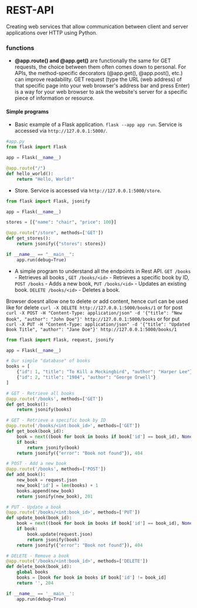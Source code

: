 # REST-API 

Creating web services that allow communication between client and server applications over HTTP using Python.

### functions
* **@app.route() and @app.get()** are functionally the same for GET requests, the choice between them often comes down to personal. For APIs, the method-specific decorators (@app.get(), @app.post(), etc.) can improve readability. GET request (type the URL (web address) of that specific page into your web browser's address bar and press Enter) is a way for your web browser to ask the website's server for a specific piece of information or resource.



#### Simple programs
* Basic example of a Flask application. `flask --app app run`. Service is accessed via `http://127.0.0.1:5000/`.
```python
#app.py
from flask import Flask

app = Flask(__name__)

@app.route("/")
def hello_world():
    return "Hello, World!"
```
* Store. Service is accessed via `http://127.0.0.1:5000/store`. 
```python
from flask import Flask, jsonify

app = Flask(__name__)

stores = [{"name": "chair", "price": 100}]

@app.route("/store", methods=['GET'])
def get_stores():
    return jsonify({"stores": stores})

if __name__ == "__main__":
    app.run(debug=True)
``` 
* A simple program to understand all the endpoints in Rest API. `GET /books` - Retrieves all books , `GET /books/<id>` - Retrieves a specific book by ID, `POST /books` - Adds a new book, `PUT /books/<id>` - Updates an existing book. `DELETE /books/<id>` - Deletes a book.

Browser doesnt allow one to delete or add content, hence curl can be used like for delete `curl -X DELETE http://127.0.0.1:5000/books/1` or for post `curl -X POST -H "Content-Type: application/json" -d '{"title": "New Book", "author": "John Doe"}' http://127.0.0.1:5000/books` or for put `curl -X PUT -H "Content-Type: application/json" -d '{"title": "Updated Book Title", "author": "Jane Doe"}' http://127.0.0.1:5000/books/1`
```python
from flask import Flask, request, jsonify

app = Flask(__name__)

# Our simple "database" of books
books = [
    {"id": 1, "title": "To Kill a Mockingbird", "author": "Harper Lee"},
    {"id": 2, "title": "1984", "author": "George Orwell"}
]

# GET - Retrieve all books
@app.route('/books', methods=['GET'])
def get_books():
    return jsonify(books)

# GET - Retrieve a specific book by ID
@app.route('/books/<int:book_id>', methods=['GET'])
def get_book(book_id):
    book = next((book for book in books if book['id'] == book_id), None)
    if book:
        return jsonify(book)
    return jsonify({"error": "Book not found"}), 404

# POST - Add a new book
@app.route('/books', methods=['POST'])
def add_book():
    new_book = request.json
    new_book['id'] = len(books) + 1
    books.append(new_book)
    return jsonify(new_book), 201

# PUT - Update a book
@app.route('/books/<int:book_id>', methods=['PUT'])
def update_book(book_id):
    book = next((book for book in books if book['id'] == book_id), None)
    if book:
        book.update(request.json)
        return jsonify(book)
    return jsonify({"error": "Book not found"}), 404

# DELETE - Remove a book
@app.route('/books/<int:book_id>', methods=['DELETE'])
def delete_book(book_id):
    global books
    books = [book for book in books if book['id'] != book_id]
    return '', 204

if __name__ == '__main__':
    app.run(debug=True)
```


